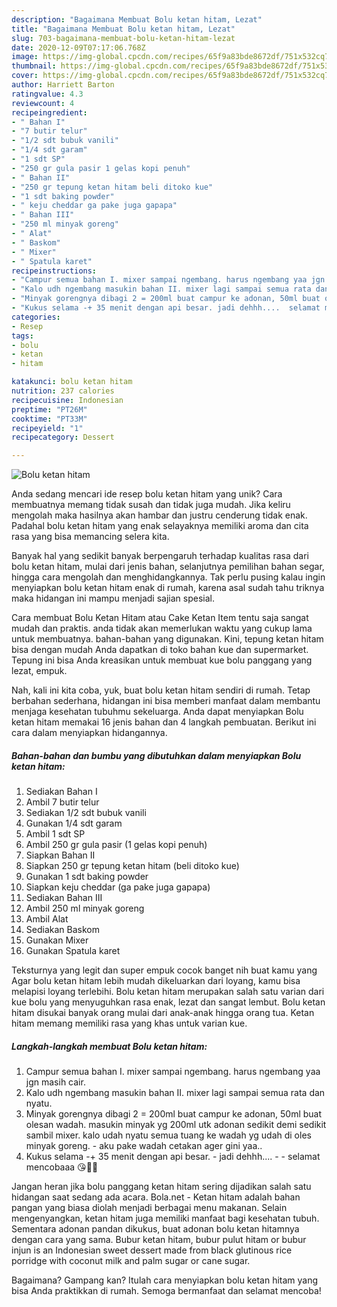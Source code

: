 ```yaml
---
description: "Bagaimana Membuat Bolu ketan hitam, Lezat"
title: "Bagaimana Membuat Bolu ketan hitam, Lezat"
slug: 703-bagaimana-membuat-bolu-ketan-hitam-lezat
date: 2020-12-09T07:17:06.768Z
image: https://img-global.cpcdn.com/recipes/65f9a83bde8672df/751x532cq70/bolu-ketan-hitam-foto-resep-utama.jpg
thumbnail: https://img-global.cpcdn.com/recipes/65f9a83bde8672df/751x532cq70/bolu-ketan-hitam-foto-resep-utama.jpg
cover: https://img-global.cpcdn.com/recipes/65f9a83bde8672df/751x532cq70/bolu-ketan-hitam-foto-resep-utama.jpg
author: Harriett Barton
ratingvalue: 4.3
reviewcount: 4
recipeingredient:
- " Bahan I"
- "7 butir telur"
- "1/2 sdt bubuk vanili"
- "1/4 sdt garam"
- "1 sdt SP"
- "250 gr gula pasir 1 gelas kopi penuh"
- " Bahan II"
- "250 gr tepung ketan hitam beli ditoko kue"
- "1 sdt baking powder"
- " keju cheddar ga pake juga gapapa"
- " Bahan III"
- "250 ml minyak goreng"
- " Alat"
- " Baskom"
- " Mixer"
- " Spatula karet"
recipeinstructions:
- "Campur semua bahan I. mixer sampai ngembang. harus ngembang yaa jgn masih cair."
- "Kalo udh ngembang masukin bahan II. mixer lagi sampai semua rata dan nyatu."
- "Minyak gorengnya dibagi 2 = 200ml buat campur ke adonan, 50ml buat olesan wadah. masukin minyak yg 200ml utk adonan sedikit demi sedikit sambil mixer. kalo udah nyatu semua tuang ke wadah yg udah di oles minyak goreng. aku pake wadah cetakan ager gini yaa.."
- "Kukus selama -+ 35 menit dengan api besar. jadi dehhh....  selamat mencobaaa 😘💜💜"
categories:
- Resep
tags:
- bolu
- ketan
- hitam

katakunci: bolu ketan hitam 
nutrition: 237 calories
recipecuisine: Indonesian
preptime: "PT26M"
cooktime: "PT33M"
recipeyield: "1"
recipecategory: Dessert

---
```



![Bolu ketan hitam](https://img-global.cpcdn.com/recipes/65f9a83bde8672df/751x532cq70/bolu-ketan-hitam-foto-resep-utama.jpg)

Anda sedang mencari ide resep bolu ketan hitam yang unik? Cara membuatnya memang tidak susah dan tidak juga mudah. Jika keliru mengolah maka hasilnya akan hambar dan justru cenderung tidak enak. Padahal bolu ketan hitam yang enak selayaknya memiliki aroma dan cita rasa yang bisa memancing selera kita.

Banyak hal yang sedikit banyak berpengaruh terhadap kualitas rasa dari bolu ketan hitam, mulai dari jenis bahan, selanjutnya pemilihan bahan segar, hingga cara mengolah dan menghidangkannya. Tak perlu pusing kalau ingin menyiapkan bolu ketan hitam enak di rumah, karena asal sudah tahu triknya maka hidangan ini mampu menjadi sajian spesial.

Cara membuat Bolu Ketan Hitam atau Cake Ketan Item tentu saja sangat mudah dan praktis. anda tidak akan memerlukan waktu yang cukup lama untuk membuatnya. bahan-bahan yang digunakan. Kini, tepung ketan hitam bisa dengan mudah Anda dapatkan di toko bahan kue dan supermarket. Tepung ini bisa Anda kreasikan untuk membuat kue bolu panggang yang lezat, empuk.


Nah, kali ini kita coba, yuk, buat bolu ketan hitam sendiri di rumah. Tetap berbahan sederhana, hidangan ini bisa memberi manfaat dalam membantu menjaga kesehatan tubuhmu sekeluarga. Anda dapat menyiapkan Bolu ketan hitam memakai 16 jenis bahan dan 4 langkah pembuatan. Berikut ini cara dalam menyiapkan hidangannya.

<!--inarticleads1-->

##### Bahan-bahan dan bumbu yang dibutuhkan dalam menyiapkan Bolu ketan hitam:

1. Sediakan  Bahan I
1. Ambil 7 butir telur
1. Sediakan 1/2 sdt bubuk vanili
1. Gunakan 1/4 sdt garam
1. Ambil 1 sdt SP
1. Ambil 250 gr gula pasir (1 gelas kopi penuh)
1. Siapkan  Bahan II
1. Siapkan 250 gr tepung ketan hitam (beli ditoko kue)
1. Gunakan 1 sdt baking powder
1. Siapkan  keju cheddar (ga pake juga gapapa)
1. Sediakan  Bahan III
1. Ambil 250 ml minyak goreng
1. Ambil  Alat
1. Sediakan  Baskom
1. Gunakan  Mixer
1. Gunakan  Spatula karet


Teksturnya yang legit dan super empuk cocok banget nih buat kamu yang Agar bolu ketan hitam lebih mudah dikeluarkan dari loyang, kamu bisa melapisi loyang terlebihi. Bolu ketan hitam merupakan salah satu varian dari kue bolu yang menyuguhkan rasa enak, lezat dan sangat lembut. Bolu ketan hitam disukai banyak orang mulai dari anak-anak hingga orang tua. Ketan hitam memang memiliki rasa yang khas untuk varian kue. 

<!--inarticleads2-->

##### Langkah-langkah membuat Bolu ketan hitam:

1. Campur semua bahan I. mixer sampai ngembang. harus ngembang yaa jgn masih cair.
1. Kalo udh ngembang masukin bahan II. mixer lagi sampai semua rata dan nyatu.
1. Minyak gorengnya dibagi 2 = 200ml buat campur ke adonan, 50ml buat olesan wadah. masukin minyak yg 200ml utk adonan sedikit demi sedikit sambil mixer. kalo udah nyatu semua tuang ke wadah yg udah di oles minyak goreng. - aku pake wadah cetakan ager gini yaa..
1. Kukus selama -+ 35 menit dengan api besar. - jadi dehhh.... -  - selamat mencobaaa 😘💜💜


Jangan heran jika bolu panggang ketan hitam sering dijadikan salah satu hidangan saat sedang ada acara. Bola.net - Ketan hitam adalah bahan pangan yang biasa diolah menjadi berbagai menu makanan. Selain mengenyangkan, ketan hitam juga memiliki manfaat bagi kesehatan tubuh. Sementara adonan pandan dikukus, buat adonan bolu ketan hitamnya dengan cara yang sama. Bubur ketan hitam, bubur pulut hitam or bubur injun is an Indonesian sweet dessert made from black glutinous rice porridge with coconut milk and palm sugar or cane sugar. 

Bagaimana? Gampang kan? Itulah cara menyiapkan bolu ketan hitam yang bisa Anda praktikkan di rumah. Semoga bermanfaat dan selamat mencoba!
